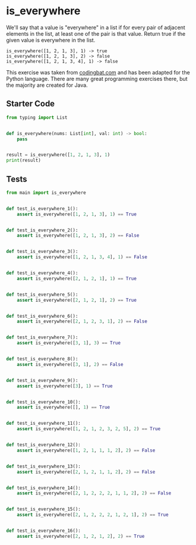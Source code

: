 # is_everywhere





We'll say that a value is "everywhere" in a list if for every pair of adjacent elements in the list, at least one of the pair is that value. Return true if the given value is everywhere in the list.

```
is_everywhere([1, 2, 1, 3], 1) -> true
is_everywhere([1, 2, 1, 3], 2) -> false
is_everywhere([1, 2, 1, 3, 4], 1) -> false
```

This exercise was taken from [codingbat.com](https://codingbat.com/prob/p110222) and has been adapted for the Python language. There are many great programming exercises there, but the majority are created for Java.

## Starter Code
```python
from typing import List


def is_everywhere(nums: List[int], val: int) -> bool:
    pass


result = is_everywhere([1, 2, 1, 3], 1)
print(result)
```

## Tests
```python
from main import is_everywhere


def test_is_everywhere_1():
    assert is_everywhere([1, 2, 1, 3], 1) == True


def test_is_everywhere_2():
    assert is_everywhere([1, 2, 1, 3], 2) == False


def test_is_everywhere_3():
    assert is_everywhere([1, 2, 1, 3, 4], 1) == False


def test_is_everywhere_4():
    assert is_everywhere([2, 1, 2, 1], 1) == True


def test_is_everywhere_5():
    assert is_everywhere([2, 1, 2, 1], 2) == True


def test_is_everywhere_6():
    assert is_everywhere([2, 1, 2, 3, 1], 2) == False


def test_is_everywhere_7():
    assert is_everywhere([3, 1], 3) == True


def test_is_everywhere_8():
    assert is_everywhere([3, 1], 2) == False


def test_is_everywhere_9():
    assert is_everywhere([3], 1) == True


def test_is_everywhere_10():
    assert is_everywhere([], 1) == True


def test_is_everywhere_11():
    assert is_everywhere([1, 2, 1, 2, 3, 2, 5], 2) == True


def test_is_everywhere_12():
    assert is_everywhere([1, 2, 1, 1, 1, 2], 2) == False


def test_is_everywhere_13():
    assert is_everywhere([2, 1, 2, 1, 1, 2], 2) == False


def test_is_everywhere_14():
    assert is_everywhere([2, 1, 2, 2, 2, 1, 1, 2], 2) == False


def test_is_everywhere_15():
    assert is_everywhere([2, 1, 2, 2, 2, 1, 2, 1], 2) == True


def test_is_everywhere_16():
    assert is_everywhere([2, 1, 2, 1, 2], 2) == True
```
